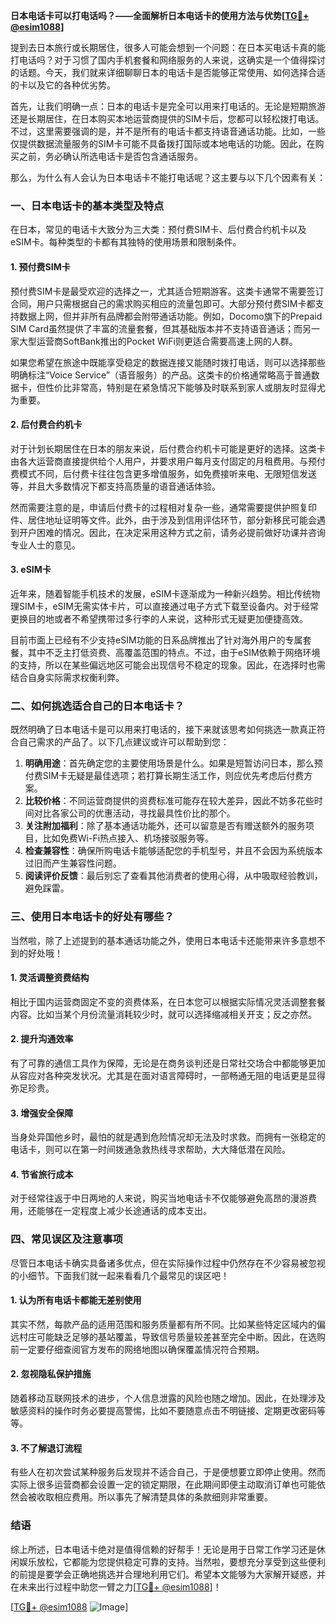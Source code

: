 **日本电话卡可以打电话吗？——全面解析日本电话卡的使用方法与优势[[TG💪+ @esim1088](https://t.me/s/esim1088)]**

提到去日本旅行或长期居住，很多人可能会想到一个问题：在日本买电话卡真的能打电话吗？对于习惯了国内手机套餐和网络服务的人来说，这确实是一个值得探讨的话题。今天，我们就来详细聊聊日本的电话卡是否能够正常使用、如何选择合适的卡以及它的各种优劣势。

首先，让我们明确一点：日本的电话卡是完全可以用来打电话的。无论是短期旅游还是长期居住，在日本购买本地运营商提供的SIM卡后，您都可以轻松拨打电话。不过，这里需要强调的是，并不是所有的电话卡都支持语音通话功能。比如，一些仅提供数据流量服务的SIM卡可能不具备拨打国际或本地电话的功能。因此，在购买之前，务必确认所选电话卡是否包含通话服务。

那么，为什么有人会认为日本电话卡不能打电话呢？这主要与以下几个因素有关：

### 一、日本电话卡的基本类型及特点

在日本，常见的电话卡大致分为三大类：预付费SIM卡、后付费合约机卡以及eSIM卡。每种类型的卡都有其独特的使用场景和限制条件。

#### 1. 预付费SIM卡
预付费SIM卡是最受欢迎的选择之一，尤其适合短期游客。这类卡通常不需要签订合同，用户只需根据自己的需求购买相应的流量包即可。大部分预付费SIM卡都支持数据上网，但并非所有品牌都会附带通话功能。例如，Docomo旗下的Prepaid SIM Card虽然提供了丰富的流量套餐，但其基础版本并不支持语音通话；而另一家大型运营商SoftBank推出的Pocket WiFi则更适合需要高速上网的人群。

如果您希望在旅途中既能享受稳定的数据连接又能随时拨打电话，则可以选择那些明确标注“Voice Service”（语音服务）的产品。这类卡的价格通常略高于普通数据卡，但性价比非常高，特别是在紧急情况下能够及时联系到家人或朋友时显得尤为重要。

#### 2. 后付费合约机卡
对于计划长期居住在日本的朋友来说，后付费合约机卡可能是更好的选择。这类卡由各大运营商直接提供给个人用户，并要求用户每月支付固定的月租费用。与预付费模式不同，后付费卡往往包含更多增值服务，如免费接听来电、无限短信发送等，并且大多数情况下都支持高质量的语音通话体验。

然而需要注意的是，申请后付费卡的过程相对复杂一些，通常需要提供护照复印件、居住地址证明等文件。此外，由于涉及到信用评估环节，部分新移民可能会遇到开户困难的情况。因此，在决定采用这种方式之前，请务必提前做好功课并咨询专业人士的意见。

#### 3. eSIM卡
近年来，随着智能手机技术的发展，eSIM卡逐渐成为一种新兴趋势。相比传统物理SIM卡，eSIM无需实体卡片，可以直接通过电子方式下载至设备内。对于经常更换目的地或者不希望携带过多行李的人来说，这种形式无疑更加便捷高效。

目前市面上已经有不少支持eSIM功能的日系品牌推出了针对海外用户的专属套餐，其中不乏主打低资费、高覆盖范围的特点。不过，由于eSIM依赖于网络环境的支持，所以在某些偏远地区可能会出现信号不稳定的现象。因此，在选择时也需结合自身实际需求权衡利弊。

### 二、如何挑选适合自己的日本电话卡？

既然明确了日本电话卡是可以用来打电话的，接下来就该思考如何挑选一款真正符合自己需求的产品了。以下几点建议或许可以帮助到您：

1. **明确用途**：首先确定您的主要使用场景是什么。如果是短暂访问日本，那么预付费SIM卡无疑是最佳选项；若打算长期生活工作，则应优先考虑后付费方案。
2. **比较价格**：不同运营商提供的资费标准可能存在较大差异，因此不妨多花些时间对比各家公司的优惠活动，寻找最具性价比的那个。
3. **关注附加福利**：除了基本通话功能外，还可以留意是否有赠送额外的服务项目，比如免费Wi-Fi热点接入、机场接驳服务等。
4. **检查兼容性**：确保所购电话卡能够适配您的手机型号，并且不会因为系统版本过旧而产生兼容性问题。
5. **阅读评价反馈**：最后别忘了查看其他消费者的使用心得，从中吸取经验教训，避免踩雷。

### 三、使用日本电话卡的好处有哪些？

当然啦，除了上述提到的基本通话功能之外，使用日本电话卡还能带来许多意想不到的好处哦！

#### 1. 灵活调整资费结构
相比于国内运营商固定不变的资费体系，在日本您可以根据实际情况灵活调整套餐内容。比如当某个月份流量消耗较少时，就可以选择缩减相关开支；反之亦然。

#### 2. 提升沟通效率
有了可靠的通信工具作为保障，无论是在商务谈判还是日常社交场合中都能够更加从容应对各种突发状况。尤其是在面对语言障碍时，一部畅通无阻的电话更是显得弥足珍贵。

#### 3. 增强安全保障
当身处异国他乡时，最怕的就是遇到危险情况却无法及时求救。而拥有一张稳定的电话卡，则可以在第一时间拨通急救热线寻求帮助，大大降低潜在风险。

#### 4. 节省旅行成本
对于经常往返于中日两地的人来说，购买当地电话卡不仅能够避免高昂的漫游费用，还能够在一定程度上减少长途通话的成本支出。

### 四、常见误区及注意事项

尽管日本电话卡确实具备诸多优点，但在实际操作过程中仍然存在不少容易被忽视的小细节。下面我们就一起来看看几个最常见的误区吧！

#### 1. 认为所有电话卡都能无差别使用
其实不然，每款产品的适用范围和服务质量都有所不同。比如某些特定区域内的偏远村庄可能缺乏足够的基站覆盖，导致信号质量较差甚至完全中断。因此，在选购前一定要仔细查阅官方发布的网络地图以确保覆盖情况符合预期。

#### 2. 忽视隐私保护措施
随着移动互联网技术的进步，个人信息泄露的风险也随之增加。因此，在处理涉及敏感资料的操作时务必要提高警惕，比如不要随意点击不明链接、定期更改密码等等。

#### 3. 不了解退订流程
有些人在初次尝试某种服务后发现并不适合自己，于是便想要立即停止使用。然而实际上很多运营商都会设置一定的锁定期限，在此期间即便主动取消订单也可能依然会被收取相应费用。所以事先了解清楚具体的条款细则非常重要。

### 结语

综上所述，日本电话卡绝对是值得信赖的好帮手！无论是用于日常工作学习还是休闲娱乐放松，它都能为您提供稳定可靠的支持。当然啦，要想充分享受到这些便利的前提是要学会正确地挑选并合理地利用它们。希望本文能够为大家解开疑惑，并在未来出行过程中助您一臂之力[[TG💪+ @esim1088](https://t.me/s/esim1088)]！

[[TG💪+ @esim1088](https://t.me/s/esim1088) ![Image](https://i.postimg.cc/4NQfJmqS/Snipaste-2025-05-13-00-14-12.png)]